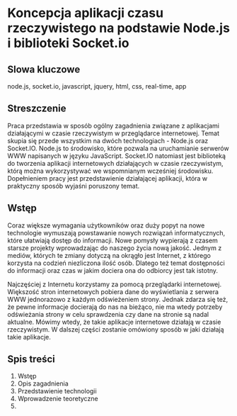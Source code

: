 # Koncepcja aplikacji czasu rzeczywistego na podstawie Node.js i biblioteki Socket.io

## Slowa kluczowe
node.js, socket.io, javascript, jquery, html, css, real-time, app

## Streszczenie
Praca przedstawia w sposób ogólny zagadnienia związane z aplikacjami działającymi w czasie rzeczywistym w przeglądarce internetowej. Temat skupia się przede wszystkim na dwóch technologiach - Node.js oraz Socket.IO. Node.js to środowisko, które pozwala na uruchamianie serwerów WWW napisanych w języku JavaScript. Socket.IO natomiast jest biblioteką do tworzenia aplikacji internetowych działających w czasie rzeczywistym, którą można wykorzystywać we wspomnianym wcześniej środowisku. Dopełnieniem pracy jest przedstawienie działającej aplikacji, która w praktyczny sposób wyjaśni poruszony temat.

## Wstęp
Coraz większe wymagania użytkowników oraz duży popyt na nowe technologie wymuszają powstawanie nowych rozwiązań informatycznych, które ułatwiają dostęp do informacji. Nowe pomysły wypierają z czasem starsze projekty wprowadzając do naszego życia nową jakość. Jednym z mediów, których te zmiany dotyczą na okrągło jest Internet, z którego korzysta na codzień niezliczona ilość osób. Dlatego też temat dostępności do informacji oraz czas w jakim dociera ona do odbiorcy jest tak istotny.

Najczęściej z Internetu korzystamy za pomocą przeglądarki internetowej. Większość stron internetowych pobiera dane do wyświetlania z serwera WWW jednorazowo z każdym odświeżeniem strony. Jednak zdarza się też, że pewne informacje docierają do nas na bieżąco, nie ma wtedy potrzeby odświeżania strony w celu sprawdzenia czy dane na stronie są nadal aktualne. Mówimy wtedy, że takie aplikacje internetowe działają w czasie rzeczywistym. W dalszej części zostanie omówiony sposób w jaki działają takie aplikacje.

## Spis treści
1. Wstęp
2. Opis zagadnienia
3. Przedstawienie technologii
  1. Wprowadzenie teoretyczne
4. 
